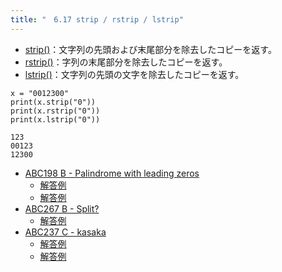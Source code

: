 ```yaml
---
title: "　6.17 strip / rstrip / lstrip"
---
```


* [strip()](https://docs.python.org/ja/3/library/stdtypes.html#str.strip)：文字列の先頭および末尾部分を除去したコピーを返す。
* [rstrip()](https://docs.python.org/ja/3/library/stdtypes.html#str.rstrip)：字列の末尾部分を除去したコピーを返す。
* [lstrip()](https://docs.python.org/ja/3/library/stdtypes.html#str.lstrip)：文字列の先頭の文字を除去したコピーを返す。

```python:サンプルコード
x = "0012300"
print(x.strip("0"))
print(x.rstrip("0"))
print(x.lstrip("0"))
```

```text:実行結果
123
00123
12300
```

- [ABC198 B - Palindrome with leading zeros](https://atcoder.jp/contests/abc198/tasks/abc198_b)
    - [解答例](https://atcoder.jp/contests/abc198/submissions/22211437)
    - [解答例](https://atcoder.jp/contests/abc198/submissions/22211832)
- [ABC267 B - Split?](https://atcoder.jp/contests/abc267/tasks/abc267_b)
    - [解答例](https://atcoder.jp/contests/abc267/submissions/34614918)
- [ABC237 C - kasaka](https://atcoder.jp/contests/abc237/tasks/abc237_c)
    - [解答例](https://atcoder.jp/contests/abc237/submissions/29152222)
    - [解答例](https://atcoder.jp/contests/abc237/submissions/29152206)